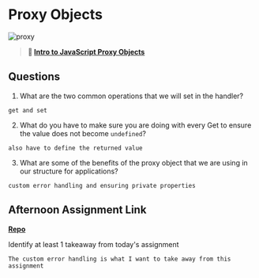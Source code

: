 # Proxy Objects

![proxy](https://bcw.blob.core.windows.net/public/img/journals/5120113092091727)

> **📖 [Intro to JavaScript Proxy Objects](https://codeworksacademy.com/fs-student-guide/resources/wk3/03-Proxies)**

## Questions

1. What are the two common operations that we will set in the handler?
```
get and set
```
2. What do you have to make sure you are doing with every Get to ensure the value does not become `undefined`?
```
also have to define the returned value
```
3. What are some of the benefits of the proxy object that we are using in our structure for applications?
```
custom error handling and ensuring private properties
```
## Afternoon Assignment Link

**[Repo](https://github.com/coombsab/<ASSIGNMENT_REPO>)**

Identify at least 1 takeaway from today's assignment
```
The custom error handling is what I want to take away from this assignment
```